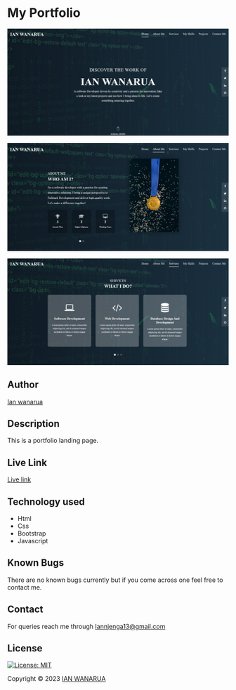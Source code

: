 # My Portfolio

![Ianwanarua!](/images/Home.png)

![About Page!](/images/about%20me.png)

![Ianwanarua!](/images/services.png)

## Author

[Ian wanarua](https://github.com/Iannjenga)

## Description

This is a portfolio landing page.

## Live Link

[Live link](https://ianwanarua-portfolio.netlify.app/)



## Technology used

* Html
* Css
* Bootstrap
* Javascript

## Known Bugs

There are no known bugs currently but if you come across one feel free to contact me.

## Contact

For queries reach me through [Iannjenga13@gmail.com](iannjenga13@gmail.com.com)

## License

[![License: MIT](https://img.shields.io/badge/License-MIT-yellow.svg)](LICENSE)

Copyright © 2023  [IAN WANARUA](https://github.com/Iannjenga)

